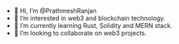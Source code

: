 - 👋 Hi, I’m @PrathmeshRanjan
- 👀 I’m interested in web3 and blockchain technology.
- 🌱 I’m currently learning Rust, Solidity and MERN stack.
- 💞️ I’m looking to collaborate on web3 projects.

<!---
PrathmeshRanjan/PrathmeshRanjan is a ✨ special ✨ repository because its `README.md` (this file) appears on your GitHub profile.
You can click the Preview link to take a look at your changes.
--->
